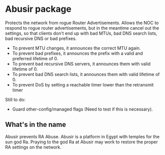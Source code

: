 Abusir package
==============

Protects the network from rogue Router Advertisements. Allows the NOC to respond to rogue router advertisements, but in the meantime cancel out the settings, so that clients don't end up with bad MTUs, bad DNS search lists, bad recursive DNS or bad prefixes.

- To prevent MTU changes, it announces the correct MTU again.
- To prevent bad prefixes, it announces the prefix with a valid and preferred lifetime of 0.
- To prevent bad recursive DNS servers, it announces them with valid lifetime of 0.
- To prevent bad DNS search lists, it announces them with valid lifetime of 0.
- To prevent DoS by setting a reachable timer lower than the retransmit timer

Still to do:
- Guard other-config/managed flags (Need to test if this is necessary).


What's in the name
-------------------
Abusir prevents RA Abuse. Abusir is a platform in Egypt with temples for the sun god Ra. Praying to the god Ra at Abusir may work to restore the proper RA settings on the network. 
